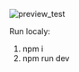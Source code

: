 ![preview_test](https://github.com/user-attachments/assets/8653ae5e-1593-48d4-96df-bda28a7327d0)


Run localy:
1) npm i
2) npm run dev
